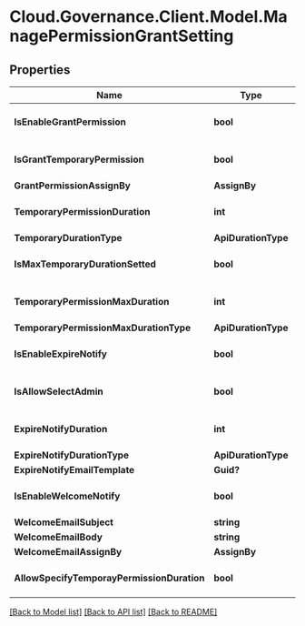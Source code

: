# Cloud.Governance.Client.Model.ManagePermissionGrantSetting
## Properties

Name | Type | Description | Notes
------------ | ------------- | ------------- | -------------
**IsEnableGrantPermission** | **bool** |  | [optional] [default to false]
**IsGrantTemporaryPermission** | **bool** |  | [optional] [default to false]
**GrantPermissionAssignBy** | **AssignBy** |  | [optional] 
**TemporaryPermissionDuration** | **int** |  | [optional] [default to 0]
**TemporaryDurationType** | **ApiDurationType** |  | [optional] 
**IsMaxTemporaryDurationSetted** | **bool** |  | [optional] [default to false]
**TemporaryPermissionMaxDuration** | **int** |  | [optional] [default to 0]
**TemporaryPermissionMaxDurationType** | **ApiDurationType** |  | [optional] 
**IsEnableExpireNotify** | **bool** |  | [optional] [default to false]
**IsAllowSelectAdmin** | **bool** |  | [optional] [default to false]
**ExpireNotifyDuration** | **int** |  | [optional] [default to 0]
**ExpireNotifyDurationType** | **ApiDurationType** |  | [optional] 
**ExpireNotifyEmailTemplate** | **Guid?** |  | [optional] 
**IsEnableWelcomeNotify** | **bool** |  | [optional] [default to false]
**WelcomeEmailSubject** | **string** |  | [optional] 
**WelcomeEmailBody** | **string** |  | [optional] 
**WelcomeEmailAssignBy** | **AssignBy** |  | [optional] 
**AllowSpecifyTemporayPermissionDuration** | **bool** |  | [optional] [default to false]

[[Back to Model list]](../README.md#documentation-for-models) [[Back to API list]](../README.md#documentation-for-api-endpoints) [[Back to README]](../README.md)

